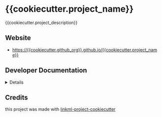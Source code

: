 # {{cookiecutter.project_name}}

{{cookiecutter.project_description}}

## Website

* [https://{{cookiecutter.github_org}}.github.io/{{cookiecutter.project_name}}](https://{{cookiecutter.github_org}}.github.io/{{cookiecutter.project_name}})

## Developer Documentation

<details>
Use the `make` command to generate project artefacts:

- `make all`: make everything
- `make deploy`: deploys site

</details>

## Credits

this project was made with [linkml-project-cookiecutter](https://github.com/linkml/linkml-project-cookiecutter)
